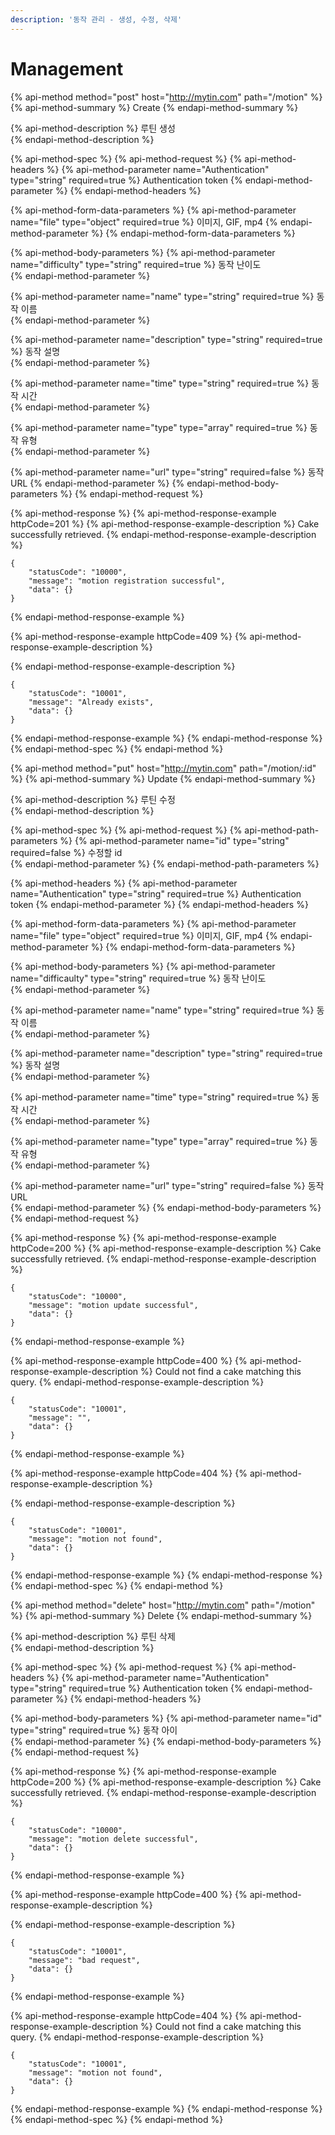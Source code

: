 ```yaml
---
description: '동작 관리 - 생성, 수정, 삭제'
---
```


# Management

{% api-method method="post" host="http://mytin.com" path="/motion" %}
{% api-method-summary %}
Create
{% endapi-method-summary %}

{% api-method-description %}
 루틴 생성  
{% endapi-method-description %}

{% api-method-spec %}
{% api-method-request %}
{% api-method-headers %}
{% api-method-parameter name="Authentication" type="string" required=true %}
Authentication token
{% endapi-method-parameter %}
{% endapi-method-headers %}

{% api-method-form-data-parameters %}
{% api-method-parameter name="file" type="object" required=true %}
 이미지, GIF, mp4
{% endapi-method-parameter %}
{% endapi-method-form-data-parameters %}

{% api-method-body-parameters %}
{% api-method-parameter name="difficulty" type="string" required=true %}
 동작 난이도  
{% endapi-method-parameter %}

{% api-method-parameter name="name" type="string" required=true %}
 동작 이름  
{% endapi-method-parameter %}

{% api-method-parameter name="description" type="string" required=true %}
 동작 설명  
{% endapi-method-parameter %}

{% api-method-parameter name="time" type="string" required=true %}
 동작 시간  
{% endapi-method-parameter %}

{% api-method-parameter name="type" type="array" required=true %}
 동작 유형  
{% endapi-method-parameter %}

{% api-method-parameter name="url" type="string" required=false %}
 동작 URL
{% endapi-method-parameter %}
{% endapi-method-body-parameters %}
{% endapi-method-request %}

{% api-method-response %}
{% api-method-response-example httpCode=201 %}
{% api-method-response-example-description %}
Cake successfully retrieved.
{% endapi-method-response-example-description %}

```
{
    "statusCode": "10000",
    "message": "motion registration successful",
    "data": {}
}
```
{% endapi-method-response-example %}

{% api-method-response-example httpCode=409 %}
{% api-method-response-example-description %}

{% endapi-method-response-example-description %}

```
{
    "statusCode": "10001",
    "message": "Already exists",
    "data": {}
}
```
{% endapi-method-response-example %}
{% endapi-method-response %}
{% endapi-method-spec %}
{% endapi-method %}





{% api-method method="put" host="http://mytin.com" path="/motion/:id" %}
{% api-method-summary %}
Update
{% endapi-method-summary %}

{% api-method-description %}
 루틴 수정  
{% endapi-method-description %}

{% api-method-spec %}
{% api-method-request %}
{% api-method-path-parameters %}
{% api-method-parameter name="id" type="string" required=false %}
 수정할 id  
{% endapi-method-parameter %}
{% endapi-method-path-parameters %}

{% api-method-headers %}
{% api-method-parameter name="Authentication" type="string" required=true %}
Authentication token
{% endapi-method-parameter %}
{% endapi-method-headers %}

{% api-method-form-data-parameters %}
{% api-method-parameter name="file" type="object" required=true %}
 이미지, GIF, mp4
{% endapi-method-parameter %}
{% endapi-method-form-data-parameters %}

{% api-method-body-parameters %}
{% api-method-parameter name="difficaulty" type="string" required=true %}
 동작 난이도  
{% endapi-method-parameter %}

{% api-method-parameter name="name" type="string" required=true %}
 동작 이름  
{% endapi-method-parameter %}

{% api-method-parameter name="description" type="string" required=true %}
 동작 설명  
{% endapi-method-parameter %}

{% api-method-parameter name="time" type="string" required=true %}
 동작 시간  
{% endapi-method-parameter %}

{% api-method-parameter name="type" type="array" required=true %}
 동작 유형  
{% endapi-method-parameter %}

{% api-method-parameter name="url" type="string" required=false %}
 동작 URL  
{% endapi-method-parameter %}
{% endapi-method-body-parameters %}
{% endapi-method-request %}

{% api-method-response %}
{% api-method-response-example httpCode=200 %}
{% api-method-response-example-description %}
Cake successfully retrieved.
{% endapi-method-response-example-description %}

```
{
    "statusCode": "10000",
    "message": "motion update successful",
    "data": {}
}
```
{% endapi-method-response-example %}

{% api-method-response-example httpCode=400 %}
{% api-method-response-example-description %}
Could not find a cake matching this query.
{% endapi-method-response-example-description %}

```
{
    "statusCode": "10001",
    "message": "",
    "data": {}
}
```
{% endapi-method-response-example %}

{% api-method-response-example httpCode=404 %}
{% api-method-response-example-description %}

{% endapi-method-response-example-description %}

```
{
    "statusCode": "10001",
    "message": "motion not found",
    "data": {}
}
```
{% endapi-method-response-example %}
{% endapi-method-response %}
{% endapi-method-spec %}
{% endapi-method %}







{% api-method method="delete" host="http://mytin.com" path="/motion" %}
{% api-method-summary %}
Delete
{% endapi-method-summary %}

{% api-method-description %}
루틴 삭제  
{% endapi-method-description %}

{% api-method-spec %}
{% api-method-request %}
{% api-method-headers %}
{% api-method-parameter name="Authentication" type="string" required=true %}
Authentication token
{% endapi-method-parameter %}
{% endapi-method-headers %}

{% api-method-body-parameters %}
{% api-method-parameter name="id" type="string" required=true %}
 동작 아이  
{% endapi-method-parameter %}
{% endapi-method-body-parameters %}
{% endapi-method-request %}

{% api-method-response %}
{% api-method-response-example httpCode=200 %}
{% api-method-response-example-description %}
Cake successfully retrieved.
{% endapi-method-response-example-description %}

```
{
    "statusCode": "10000",
    "message": "motion delete successful",
    "data": {}
}
```
{% endapi-method-response-example %}

{% api-method-response-example httpCode=400 %}
{% api-method-response-example-description %}

{% endapi-method-response-example-description %}

```
{
    "statusCode": "10001",
    "message": "bad request",
    "data": {}
}
```
{% endapi-method-response-example %}

{% api-method-response-example httpCode=404 %}
{% api-method-response-example-description %}
Could not find a cake matching this query.
{% endapi-method-response-example-description %}

```
{
    "statusCode": "10001",
    "message": "motion not found",
    "data": {}
}
```
{% endapi-method-response-example %}
{% endapi-method-response %}
{% endapi-method-spec %}
{% endapi-method %}





